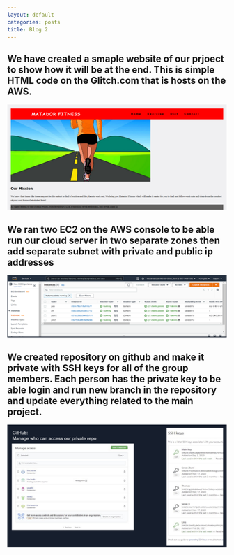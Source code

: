 ```yaml
---
layout: default
categories: posts
title: Blog 2
---
```


## We have created a smaple website of our prjoect to show how it will be at the end. This is simple HTML code on the Glitch.com that is hosts on the AWS. 

![image](https://raw.githubusercontent.com/sevak84/sb.github.io/master/docs/_images/website.PNG)



## We ran two EC2 on the AWS console to be able run our cloud server in two separate zones then add separate subnet with private and public ip addresses 

![image](https://raw.githubusercontent.com/sevak84/sb.github.io/master/docs/_images/aws-ec2.PNG) 



## We created repository on github and make it private with SSH keys for all of the group members. Each person has the private key to be able login and run new branch in the repository and update everything related to the main project.  

![image](https://raw.githubusercontent.com/sevak84/sb.github.io/master/docs/_images/github-ssh.PNG)

